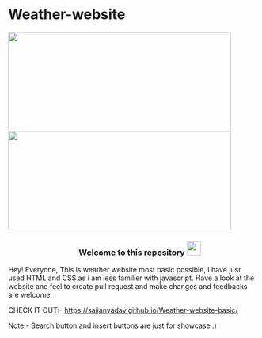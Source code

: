 # Weather-website
<div>
<img align="center" src="https://media.istockphoto.com/id/531889697/photo/weather-forecast-concept.jpg?s=612x612&w=0&k=20&c=FsYyo1HrL9WCpYt4RUzV39qIqEpz6ylTXxVxlh95lR8=" width="450" height="200"><img align="center" src="https://media.istockphoto.com/id/477110708/photo/weather-forecast.jpg?s=612x612&w=0&k=20&c=plbIXX9mIs7G92x_HBc5KgbbHef5S-V130t9SqAabKI=" width="450" height="200">
</div>

<h3 align="center">
  &nbsp;&nbsp;&nbsp;&nbsp;&nbsp;&nbsp;&nbsp;Welcome to this repository
  <img src="https://media.giphy.com/media/hvRJCLFzcasrR4ia7z/giphy.gif" width="28">
</h3>

Hey! Everyone, This is weather website most basic possible, I have just used HTML and CSS as i am less familier with javascript. Have a look at the website and feel to create pull request and make changes and feedbacks are welcome.

CHECK IT OUT:- https://sajjanyadav.github.io/Weather-website-basic/

Note:- Search button and insert buttons are just for showcase :)
